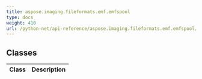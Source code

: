 ```yaml
---
title: aspose.imaging.fileformats.emf.emfspool
type: docs
weight: 410
url: /python-net/api-reference/aspose.imaging.fileformats.emf.emfspool/
---
```





## **Classes**
|**Class**|**Description**|
| :- | :- |
